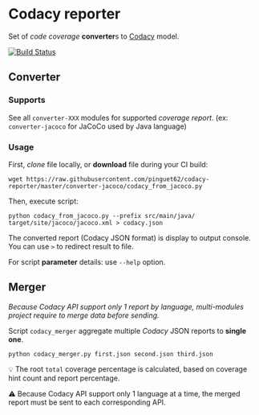# Codacy reporter

Set of *code coverage* **converter**s to [Codacy](https://www.codacy.com) model.

[![Build Status](https://travis-ci.org/pinguet62/codacy-reporter.svg?branch=master)](https://travis-ci.org/pinguet62/codacy-reporter)

## Converter

### Supports

See all `converter-XXX` modules for supported _coverage report_.
(ex: `converter-jacoco` for JaCoCo used by Java language)

### Usage

First, _clone_ file locally, or **download** file during your CI build:
```
wget https://raw.githubusercontent.com/pinguet62/codacy-reporter/master/converter-jacoco/codacy_from_jacoco.py
```

Then, execute script:
```
python codacy_from_jacoco.py --prefix src/main/java/ target/site/jacoco/jacoco.xml > codacy.json
```

The converted report (Codacy JSON format) is display to output console.  
You can use `>` to redirect result to file.

For script **parameter** details: use `--help` option.

## Merger

*Because Codacy API support only 1 report by language, multi-modules project require to merge data before sending.*

Script `codacy_merger` aggregate multiple _Codacy_ JSON reports to **single one**.

```
python codacy_merger.py first.json second.json third.json
```

:bulb: The root `total` coverage percentage is calculated, based on coverage hint count and report percentage.

:warning: Because Codacy API support only 1 language at a time, the merged report must be sent to each corresponding API.
